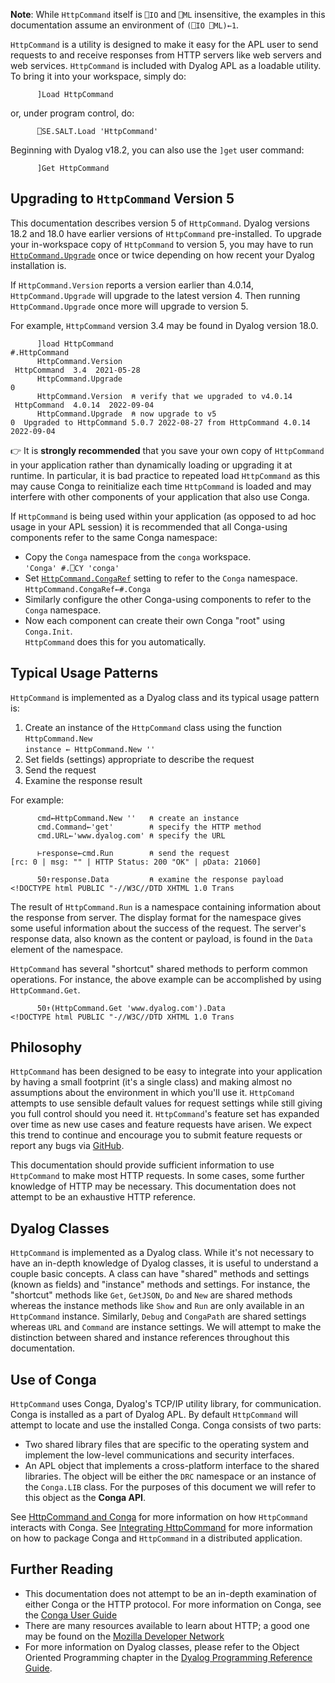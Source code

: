 
__Note__: While `HttpCommand` itself is `⎕IO` and `⎕ML` insensitive, the examples in this documentation assume an environment of `(⎕IO ⎕ML)←1`.

`HttpCommand` is a utility is designed to make it easy for the APL user to send requests to and receive responses from HTTP servers like web servers and web services. `HttpCommand` is included with Dyalog APL as a loadable utility. To bring it into your workspace, simply do:
```APL
      ]Load HttpCommand
```
or, under program control, do:
```APL
      ⎕SE.SALT.Load 'HttpCommand' 
```
Beginning with Dyalog v18.2, you can also use the `]get` user command:
```APL
      ]Get HttpCommand
```

## Upgrading to `HttpCommand` Version 5
This documentation describes version 5 of `HttpCommand`.  Dyalog versions 18.2 and 18.0 have earlier versions of `HttpCommand` pre-installed. To upgrade your in-workspace copy of `HttpCommand` to version 5, you may have to run [`HttpCommand.Upgrade`](./misc-methods.md#upgrade) once or twice depending on how recent your Dyalog installation is.

If `HttpCommand.Version` reports a version earlier than 4.0.14, `HttpCommand.Upgrade` will upgrade to the latest version 4. Then running `HttpCommand.Upgrade` once more will upgrade to version 5.

For example, `HttpCommand` version 3.4 may be found in Dyalog version 18.0.
```
      ]load HttpCommand
#.HttpCommand
      HttpCommand.Version
 HttpCommand  3.4  2021-05-28 
      HttpCommand.Upgrade
0   
      HttpCommand.Version  ⍝ verify that we upgraded to v4.0.14
 HttpCommand  4.0.14  2022-09-04 
      HttpCommand.Upgrade  ⍝ now upgrade to v5
0  Upgraded to HttpCommand 5.0.7 2022-08-27 from HttpCommand 4.0.14 2022-09-04 
```

:point_right: It is **strongly recommended** that you save your own copy of `HttpCommand` in your application rather than dynamically loading or upgrading it at runtime. In particular, it is bad practice to repeated load `HttpCommand` as this may cause Conga to  reinitialize each time `HttpCommand` is loaded and may interfere with other components of your application that also use Conga.  


If `HttpCommand` is being used within your application (as opposed to ad hoc usage in your APL session) it is recommended that all Conga-using components refer to the same Conga namespace:

* Copy the `Conga` namespace from the `conga` workspace.</br>
          `'Conga' #.⎕CY 'conga'`
* Set [`HttpCommand.CongaRef`](conga.md#overriding-default-locations) setting to refer to the `Conga` namespace.</br>
          `HttpCommand.CongaRef←#.Conga`  
* Similarly configure the other Conga-using components to refer to the `Conga` namespace.
* Now each component can create their own Conga "root" using `Conga.Init`.<br/>`HttpCommand` does this for you automatically.

## Typical Usage Patterns

`HttpCommand` is implemented as a Dyalog class and its typical usage pattern is:

1. Create an instance of the `HttpCommand` class using the function `HttpCommand.New`<br/>
      `instance ← HttpCommand.New ''`
1. Set fields (settings) appropriate to describe the request
1. Send the request
1. Examine the response result

For example:
```APL
      cmd←HttpCommand.New ''   ⍝ create an instance
      cmd.Command←'get'        ⍝ specify the HTTP method 
      cmd.URL←'www.dyalog.com' ⍝ specify the URL

      ⊢response←cmd.Run        ⍝ send the request
[rc: 0 | msg: "" | HTTP Status: 200 "OK" | ⍴Data: 21060]

      50↑response.Data         ⍝ examine the response payload
<!DOCTYPE html PUBLIC "-//W3C//DTD XHTML 1.0 Trans      
```
The result of `HttpCommand.Run` is a namespace containing information about the response from server.  The display format for the namespace gives some useful information about the success of the request.  The server's response data, also known as the content or payload, is found in the `Data` element of the namespace.

`HttpCommand` has several "shortcut" shared methods to perform common operations. For instance, the above example can be accomplished by using `HttpCommand.Get`.

```APL
      50↑(HttpCommand.Get 'www.dyalog.com').Data
<!DOCTYPE html PUBLIC "-//W3C//DTD XHTML 1.0 Trans      
```
## Philosophy
`HttpCommand` has been designed to be easy to integrate into your application by having a small footprint (it's a single class) and making almost no assumptions about the environment in which you'll use it. `HttpComand` attempts to use sensible default values for request settings while still giving you full control should you need it.  `HttpCommand`'s feature set has expanded over time as new use cases and feature requests have arisen. We expect this trend to continue and encourage you to submit feature requests or report any bugs via [GitHub](https://github.com/Dyalog/HttpCommand/issues).

This documentation should provide sufficient information to use `HttpCommand` to make most HTTP requests. In some cases, some further knowledge of HTTP may be necessary. This documentation does not attempt to be an exhaustive HTTP reference.

## Dyalog Classes
`HttpCommand` is implemented as a Dyalog class. While it's not necessary to have an in-depth knowledge of Dyalog classes, it is useful to understand a couple basic concepts. A class can have "shared" methods and settings (known as fields) and "instance" methods and settings. For instance, the "shortcut" methods like `Get`, `GetJSON`, `Do` and `New` are shared methods whereas the instance methods like `Show` and `Run` are only available in an `HttpCommand` instance. Similarly, `Debug` and `CongaPath` are shared settings whereas `URL` and `Command` are instance settings. We will attempt to make the distinction between shared and instance references throughout this documentation.

## Use of Conga
`HttpCommand` uses Conga, Dyalog's TCP/IP utility library, for communication. Conga is installed as a part of Dyalog APL. By default `HttpCommand` will attempt to locate and use the installed Conga.  Conga consists of two parts:

* Two shared library files that are specific to the operating system and implement the low-level communications and security interfaces.
* An APL object that implements a cross-platform interface to the shared libraries.  The object will be either the `DRC` namespace or an instance of the `Conga.LIB` class. For the purposes of this document we will refer to this object as the __Conga API__.

See [HttpCommand and Conga](./conga.md) for more information on how `HttpCommand` interacts with Conga.  See [Integrating HttpCommand](./integrating.md) for more information on how to package Conga and `HttpCommand` in a distributed application. 

## Further Reading
* This documentation does not attempt to be an in-depth examination of either Conga or the HTTP protocol. For more information on Conga, see the [Conga User Guide](https://docs.dyalog.com/latest/Conga%20User%20Guide.pdf)
* There are many resources available to learn about HTTP; a good one may be found on the [Mozilla Developer Network](https://developer.mozilla.org/en-US/docs/Web/HTTP)
* For more information on Dyalog classes, please refer to the Object Oriented Programming chapter in the [Dyalog Programming Reference Guide](https://docs.dyalog.com/latest/Dyalog%20Programming%20Reference%20Guide.pdf). 